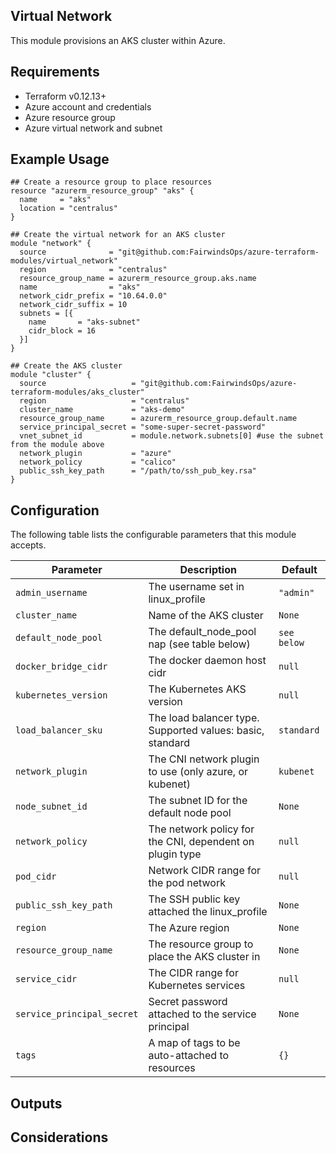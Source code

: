 ## Virtual Network

This module provisions an AKS cluster within Azure.

## Requirements

- Terraform v0.12.13+
- Azure account and credentials
- Azure resource group
- Azure virtual network and subnet

## Example Usage
```
## Create a resource group to place resources
resource "azurerm_resource_group" "aks" {
  name     = "aks"
  location = "centralus"
}

## Create the virtual network for an AKS cluster
module "network" {
  source              = "git@github.com:FairwindsOps/azure-terraform-modules/virtual_network"
  region              = "centralus"
  resource_group_name = azurerm_resource_group.aks.name
  name                = "aks"
  network_cidr_prefix = "10.64.0.0"
  network_cidr_suffix = 10
  subnets = [{
    name       = "aks-subnet"
    cidr_block = 16
  }]
}

## Create the AKS cluster
module "cluster" {
  source                   = "git@github.com:FairwindsOps/azure-terraform-modules/aks_cluster"
  region                   = "centralus"
  cluster_name             = "aks-demo"
  resource_group_name      = azurerm_resource_group.default.name
  service_principal_secret = "some-super-secret-password"
  vnet_subnet_id           = module.network.subnets[0] #use the subnet from the module above
  network_plugin           = "azure"
  network_policy           = "calico"
  public_ssh_key_path      = "/path/to/ssh_pub_key.rsa"
}
```

## Configuration

The following table lists the configurable parameters that this module accepts.

| Parameter                  | Description                                               | Default     |
|----------------------------|-----------------------------------------------------------|-------------|
| `admin_username`           | The username set in linux_profile                         | `"admin"`   |
| `cluster_name`             | Name of the AKS cluster                                   | `None`      |
| `default_node_pool`        | The default_node_pool nap (see table below)               | `see below` |
| `docker_bridge_cidr`       | The docker daemon host cidr                               | `null`      |
| `kubernetes_version`       | The Kubernetes AKS version                                | `null`      |
| `load_balancer_sku`        | The load balancer type. Supported values: basic, standard | `standard`  |
| `network_plugin`           | The CNI network plugin to use (only azure, or kubenet)    | `kubenet`   |
| `node_subnet_id`           | The subnet ID for the default node pool                   | `None`      |
| `network_policy`           | The network policy for the CNI, dependent on plugin type  | `null`      |
| `pod_cidr`                 | Network CIDR range for the pod network                    | `null`      |
| `public_ssh_key_path`      | The SSH public key attached the linux_profile             | `None`      |
| `region`                   | The Azure region                                          | `None`      |
| `resource_group_name`      | The resource group to place the AKS cluster in            | `None`      |
| `service_cidr`             | The CIDR range for Kubernetes services                    | `null`      |
| `service_principal_secret` | Secret password attached to the service principal         | `None`      |
| `tags`                     | A map of tags to be auto-attached to resources            | `{}`        |

## Outputs

## Considerations
